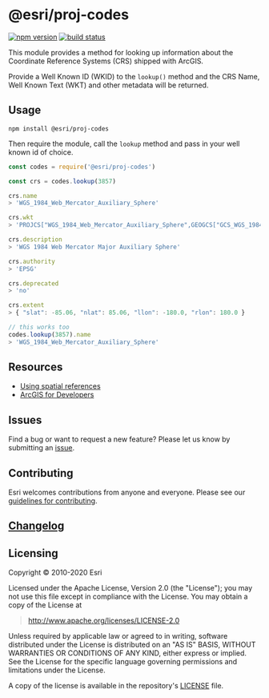 # @esri/proj-codes

[![npm version](https://img.shields.io/npm/v/@esri/proj-codes.svg?style=flat-square)](https://www.npmjs.com/package/@esri/proj-codes)
[![build status](https://img.shields.io/travis/Esri/proj-codes/master.svg?style=flat-square)](https://travis-ci.org/Esri/proj-codes)

This module provides a method for looking up information about the Coordinate Reference Systems (CRS) shipped with ArcGIS.

Provide a Well Known ID (WKID) to the `lookup()` method and the CRS Name, Well Known Text (WKT) and other metadata will be returned.

##  Usage

```console
npm install @esri/proj-codes
```

Then require the module, call the `lookup` method and pass in your well known id of choice.

```js
const codes = require('@esri/proj-codes')

const crs = codes.lookup(3857)

crs.name
> 'WGS_1984_Web_Mercator_Auxiliary_Sphere'

crs.wkt
> 'PROJCS["WGS_1984_Web_Mercator_Auxiliary_Sphere",GEOGCS["GCS_WGS_1984"...'

crs.description
> 'WGS 1984 Web Mercator Major Auxiliary Sphere'

crs.authority
> 'EPSG'

crs.deprecated
> 'no'

crs.extent
> { "slat": -85.06, "nlat": 85.06, "llon": -180.0, "rlon": 180.0 }

// this works too
codes.lookup(3857).name
> 'WGS_1984_Web_Mercator_Auxiliary_Sphere'
```

## Resources

* [Using spatial references](http://resources.arcgis.com/en/help/arcgis-rest-api/index.html#/Using_spatial_references/02r3000000qq000000/)
* [ArcGIS for Developers](http://developers.arcgis.com)

## Issues

Find a bug or want to request a new feature? Please let us know by submitting an [issue](https://github.com/Esri/projections-engine-db-doc/issues).

## Contributing

Esri welcomes contributions from anyone and everyone. Please see our [guidelines for contributing](https://github.com/Esri/contributing).

## [Changelog](https://github.com/Esri/projection-engine-db-doc/blob/master/CHANGELOG.md)

## Licensing

Copyright &copy; 2010-2020 Esri

Licensed under the Apache License, Version 2.0 (the "License");
you may not use this file except in compliance with the License.
You may obtain a copy of the License at

> http://www.apache.org/licenses/LICENSE-2.0

Unless required by applicable law or agreed to in writing, software
distributed under the License is distributed on an "AS IS" BASIS,
WITHOUT WARRANTIES OR CONDITIONS OF ANY KIND, either express or implied.
See the License for the specific language governing permissions and
limitations under the License.

A copy of the license is available in the repository's [LICENSE](../LICENSE) file.
